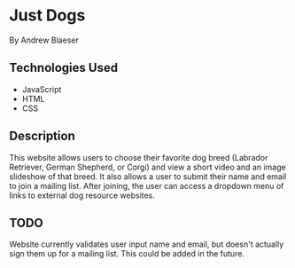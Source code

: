 # Just Dogs

By Andrew Blaeser

## Technologies Used

- JavaScript
- HTML
- CSS

## Description

This website allows users to choose their favorite dog breed (Labrador Retriever, German Shepherd, or Corgi) and view a short video and an image slideshow of that breed. It also allows a user to submit their name and email to join a mailing list. After joining, the user can access a dropdown menu of links to external dog resource websites.

## TODO

Website currently validates user input name and email, but doesn't actually sign them up for a mailing list. This could be added in the future.